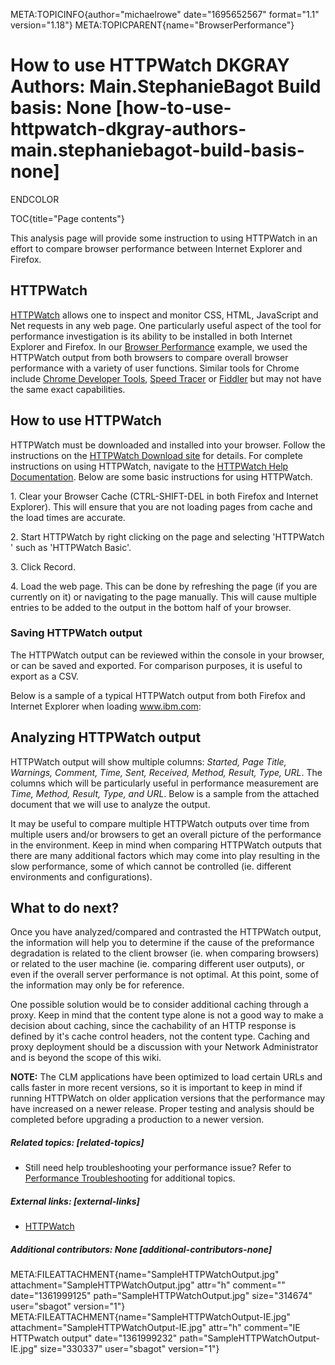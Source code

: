 META:TOPICINFO{author="michaelrowe" date="1695652567" format="1.1"
version="1.18"} META:TOPICPARENT{name="BrowserPerformance"}

# How to use HTTPWatch DKGRAY Authors: Main.StephanieBagot Build basis: None [how-to-use-httpwatch-dkgray-authors-main.stephaniebagot-build-basis-none]

ENDCOLOR

TOC{title="Page contents"}

This analysis page will provide some instruction to using HTTPWatch in
an effort to compare browser performance between Internet Explorer and
Firefox.

## HTTPWatch

[HTTPWatch](http://www.httpwatch.com/) allows one to inspect and monitor
CSS, HTML, JavaScript and Net requests in any web page. One particularly
useful aspect of the tool for performance investigation is its ability
to be installed in both Internet Explorer and Firefox. In our [Browser
Performance](https://jazz.net/wiki/bin/view/Deployment/BrowserPerformance)
example, we used the HTTPWatch output from both browsers to compare
overall browser performance with a variety of user functions. Similar
tools for Chrome include [Chrome Developer
Tools](https://developers.google.com/chrome-developer-tools/), [Speed
Tracer](https://developers.google.com/web-toolkit/speedtracer/) or
[Fiddler](http://www.fiddler2.com/fiddler2/) but may not have the same
exact capabilities.

## How to use HTTPWatch

HTTPWatch must be downloaded and installed into your browser. Follow the
instructions on the [HTTPWatch Download
site](http://www.httpwatch.com/download/) for details. For complete
instructions on using HTTPWatch, navigate to the [HTTPWatch Help
Documentation](http://help.httpwatch.com/#introduction.html). Below are
some basic instructions for using HTTPWatch.

1\. Clear your Browser Cache (CTRL-SHIFT-DEL in both Firefox and
Internet Explorer). This will ensure that you are not loading pages from
cache and the load times are accurate.

2\. Start HTTPWatch by right clicking on the page and selecting
'HTTPWatch ' such as 'HTTPWatch Basic'.

3\. Click Record.

4\. Load the web page. This can be done by refreshing the page (if you
are currently on it) or navigating to the page manually. This will cause
multiple entries to be added to the output in the bottom half of your
browser.

### Saving HTTPWatch output

The HTTPWatch output can be reviewed within the console in your browser,
or can be saved and exported. For comparison purposes, it is useful to
export as a CSV.

Below is a sample of a typical HTTPWatch output from both Firefox and
Internet Explorer when loading www.ibm.com:

## Analyzing HTTPWatch output

HTTPWatch output will show multiple columns: *Started, Page Title,
Warnings, Comment, Time, Sent, Received, Method, Result, Type, URL*. The
columns which will be particularly useful in performance measurement are
*Time, Method, Result, Type, and URL*. Below is a sample from the
attached document that we will use to analyze the output.

It may be useful to compare multiple HTTPWatch outputs over time from
multiple users and/or browsers to get an overall picture of the
performance in the environment. Keep in mind when comparing HTTPWatch
outputs that there are many additional factors which may come into play
resulting in the slow performance, some of which cannot be controlled
(ie. different environments and configurations).

## What to do next?

Once you have analyzed/compared and contrasted the HTTPWatch output, the
information will help you to determine if the cause of the preformance
degradation is related to the client browser (ie. when comparing
browsers) or related to the user machine (ie. comparing different user
outputs), or even if the overall server performance is not optimal. At
this point, some of the information may only be for reference.

One possible solution would be to consider additional caching through a
proxy. Keep in mind that the content type alone is not a good way to
make a decision about caching, since the cachability of an HTTP response
is defined by it's cache control headers, not the content type. Caching
and proxy deployment should be a discussion with your Network
Administrator and is beyond the scope of this wiki.

**NOTE:** The CLM applications have been optimized to load certain URLs
and calls faster in more recent versions, so it is important to keep in
mind if running HTTPWatch on older application versions that the
performance may have increased on a newer release. Proper testing and
analysis should be completed before upgrading a production to a newer
version.

##### Related topics: [related-topics]

-   Still need help troubleshooting your performance issue? Refer to
    [Performance Troubleshooting](PerformanceTroubleshooting) for
    additional topics.

##### External links: [external-links]

-   [HTTPWatch](http://www.httpwatch.com/)

##### Additional contributors: None [additional-contributors-none]

META:FILEATTACHMENT{name="SampleHTTPWatchOutput.jpg"
attachment="SampleHTTPWatchOutput.jpg" attr="h" comment=""
date="1361999125" path="SampleHTTPWatchOutput.jpg" size="314674"
user="sbagot" version="1"}
META:FILEATTACHMENT{name="SampleHTTPWatchOutput-IE.jpg"
attachment="SampleHTTPWatchOutput-IE.jpg" attr="h" comment="IE HTTPwatch
output" date="1361999232" path="SampleHTTPWatchOutput-IE.jpg"
size="330337" user="sbagot" version="1"}

